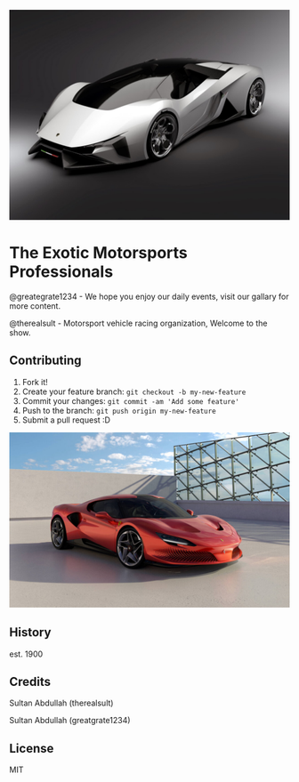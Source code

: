 ![Hello](Banner_img.jpg "Car img")

# The Exotic Motorsports Professionals 

@greategrate1234 - We hope you enjoy our daily events, visit our gallary for more content.

@therealsult - Motorsport vehicle racing organization, Welcome to the show.

## Contributing

1. Fork it!
2. Create your feature branch: `git checkout -b my-new-feature`
3. Commit your changes: `git commit -am 'Add some feature'`
4. Push to the branch: `git push origin my-new-feature`
5. Submit a pull request :D



![Hello](Ferrari_banner.jpg "Car img")


## History

est. 1900

## Credits

Sultan Abdullah (therealsult)

Sultan Abdullah (greatgrate1234)

## License
MIT
